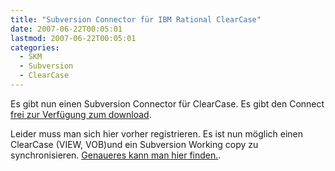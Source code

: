 ```yaml
---
title: "Subversion Connector für IBM Rational ClearCase"
date: 2007-06-22T00:05:01
lastmod: 2007-06-22T00:05:01
categories:
  - SKM
  - Subversion
  - ClearCase
---
```

Es gibt nun einen Subversion Connector für ClearCase. Es gibt den Connect <a href="http://downloads.open.collab.net/cip.html">frei zur Verfügung 
zum download</a>. 

Leider muss man sich hier vorher registrieren. Es ist nun möglich einen ClearCase (VIEW, VOB)und ein Subversion Working copy zu synchronisieren. 
<a href="http://blogs.open.collab.net/svn/2007/06/subversion-conn.html">Genaueres kann man hier finden.</a>.
